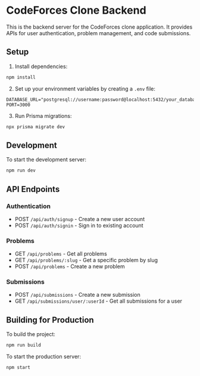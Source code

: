 # CodeForces Clone Backend

This is the backend server for the CodeForces clone application. It provides APIs for user authentication, problem management, and code submissions.

## Setup

1. Install dependencies:
```bash
npm install
```

2. Set up your environment variables by creating a `.env` file:
```
DATABASE_URL="postgresql://username:password@localhost:5432/your_database_name"
PORT=3000
```

3. Run Prisma migrations:
```bash
npx prisma migrate dev
```

## Development

To start the development server:
```bash
npm run dev
```

## API Endpoints

### Authentication
- POST `/api/auth/signup` - Create a new user account
- POST `/api/auth/signin` - Sign in to existing account

### Problems
- GET `/api/problems` - Get all problems
- GET `/api/problems/:slug` - Get a specific problem by slug
- POST `/api/problems` - Create a new problem

### Submissions
- POST `/api/submissions` - Create a new submission
- GET `/api/submissions/user/:userId` - Get all submissions for a user

## Building for Production

To build the project:
```bash
npm run build
```

To start the production server:
```bash
npm start
```
